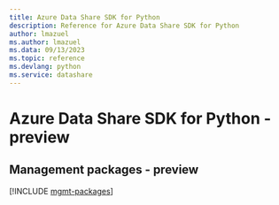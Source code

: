 ```yaml
---
title: Azure Data Share SDK for Python
description: Reference for Azure Data Share SDK for Python
author: lmazuel
ms.author: lmazuel
ms.data: 09/13/2023
ms.topic: reference
ms.devlang: python
ms.service: datashare
---
```

# Azure Data Share SDK for Python - preview

## Management packages - preview
[!INCLUDE [mgmt-packages](data-share-mgmt-index.md)]